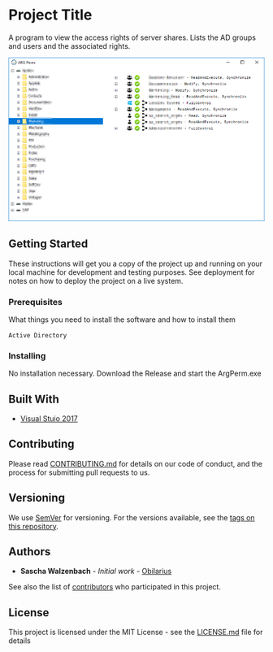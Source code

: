 # Project Title

A program to view the access rights of server shares. Lists the AD groups and users and the associated rights.

![](ArgPerm.png "Example Image")


## Getting Started

These instructions will get you a copy of the project up and running on your local machine for development and testing purposes. See deployment for notes on how to deploy the project on a live system.

### Prerequisites

What things you need to install the software and how to install them

```
Active Directory
```

### Installing

No installation necessary.
Download the Release and start the ArgPerm.exe


## Built With

* [Visual Stuio 2017](https://visualstudio.microsoft.com/de/)

## Contributing

Please read [CONTRIBUTING.md](https://gist.github.com/PurpleBooth/b24679402957c63ec426) for details on our code of conduct, and the process for submitting pull requests to us.

## Versioning

We use [SemVer](http://semver.org/) for versioning. For the versions available, see the [tags on this repository](https://github.com/Obilarius/Arges_ArgPerm/tags). 

## Authors

* **Sascha Walzenbach** - *Initial work* - [Obilarius](https://github.com/Obilarius)

See also the list of [contributors](https://github.com/Obilarius/Arges_ArgPerm/contributors) who participated in this project.

## License

This project is licensed under the MIT License - see the [LICENSE.md](LICENSE.md) file for details
